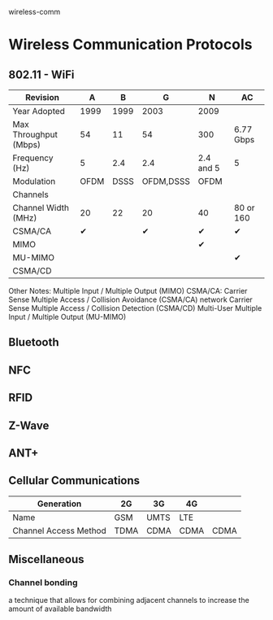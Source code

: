 wireless-comm

# Wireless Communication Protocols


## 802.11 - WiFi

| Revision              | A         | B         | G         | N         | AC        |
|-----------------------|-----------|-----------|-----------|-----------|-----------|
| Year Adopted          | 1999      | 1999      | 2003      | 2009      |           |
| Max Throughput (Mbps) | 54        | 11        | 54        | 300       | 6.77 Gbps |
| Frequency (Hz)        | 5         | 2.4       | 2.4       | 2.4 and 5 | 5         |
| Modulation            | OFDM      | DSSS      | OFDM,DSSS | OFDM      |           |
| Channels              |           |           |           |           |           |
| Channel Width (MHz)   | 20        | 22        | 20        | 40        | 80 or 160 |
| CSMA/CA               | &#10004;  |           | &#10004;  | &#10004;  | &#10004;  |
| MIMO                  |           |           |           | &#10004;  |           |
| MU-MIMO               |           |           |           |           | &#10004;  |
| CSMA/CD               |           |           |           |           |           |


Other Notes:
Multiple Input / Multiple Output (MIMO)
CSMA/CA: Carrier Sense Multiple Access / Collision Avoidance (CSMA/CA) network
Carrier Sense Multiple Access / Collision Detection (CSMA/CD) 
Multi-User Multiple Input / Multiple Output (MU-MIMO)

## Bluetooth

## NFC

## RFID

## Z-Wave

## ANT+


## Cellular Communications

| Generation            | 2G   | 3G   | 4G   |      |
|-----------------------|------|------|------|------|
| Name                  | GSM  | UMTS | LTE  |      |
| Channel Access Method | TDMA | CDMA | CDMA | CDMA |



## Miscellaneous

### Channel bonding
a technique that allows for combining adjacent channels to increase the amount of available bandwidth
